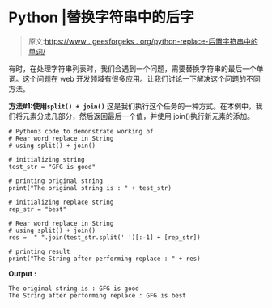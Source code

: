 # Python |替换字符串中的后字

> 原文:[https://www . geesforgeks . org/python-replace-后置字符串中的单词/](https://www.geeksforgeeks.org/python-replace-rear-word-in-string/)

有时，在处理字符串列表时，我们会遇到一个问题，需要替换字符串的最后一个单词。这个问题在 web 开发领域有很多应用。让我们讨论一下解决这个问题的不同方法。

**方法#1:使用`split() + join()`**
这是我们执行这个任务的一种方式。在本例中，我们将元素分成几部分，然后返回最后一个值，并使用 join()执行新元素的添加。

```
# Python3 code to demonstrate working of
# Rear word replace in String
# using split() + join()

# initializing string 
test_str = "GFG is good"

# printing original string 
print("The original string is : " + test_str)

# initializing replace string 
rep_str = "best"

# Rear word replace in String
# using split() + join()
res =  " ".join(test_str.split(' ')[:-1] + [rep_str])

# printing result
print("The String after performing replace : " + res)
```

**Output :**

```
The original string is : GFG is good
The String after performing replace : GFG is best

```
